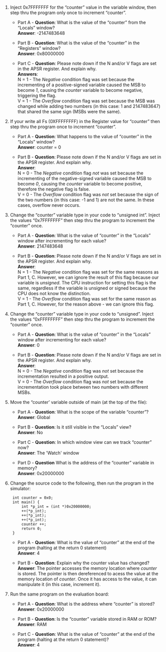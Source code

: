 1. Inject 0x7FFFFFFF for the “counter” value in the variable window, then step thru the program only once to increment “counter”.
    * Part A - **Question**: What is the value of the “counter” from the “Locals” window?\
    **Answer**: -2147483648
    
    * Part B - **Question**: What is the value of the “counter” in the “Registers” window?\
    **Answer**: 0x80000000
    
    * Part C - **Question**: Please note down if the N and/or V flags are set in the APSR register. And explain why.\
    **Answers**:  
      N = 1 - The *Negative* condition flag was set because the incrementing of a positive-signed variable caused the MSB to become
      *1*, causing the *counter* variable to become negative, triggering the flag.   
      V = 1 - The *Overflow* condition flag was set because the MSB was changed while adding two numbers (in this case: 1 and
      2147483647) that shared the same sign (MSBs were the same).  
      
2. If your write all Fs (0XFFFFFFFF) in the Register value for “counter” then step thru the program once to increment “counter”.
    * Part A - **Question**: What happens to the value of “counter” in the “Locals” window?\
    **Answer**: counter = 0
    
    * Part B - **Question**: Please note down if the N and/or V flags are set in the APSR register. And explain why.\
    **Answer**:  
      N = 0 - The *Negative* condition flag *not* was set because the incrementing of the negative-signed variable caused the MSB to
      become *0*, causing the *counter* variable to become positive, therefore the negative flag is false.   
      V = 0 - The *Overflow* condition flag was *not* set because the sign of the two numbers (in this case: -1 and 1) are not the
      same. In these cases, overflow never occurs.
    
3. Change the “counter” variable type in your code to “unsigned int”. Inject the values “0x7FFFFFFF” then step thru the program to increment the “counter” once.
    * Part A - **Question**: What is the value of “counter” in the “Locals” window after incrementing for each value?\
    **Answer**: 2147483648
    
    * Part B - **Question**: Please note down if the N and/or V flags are set in the APSR register. And explain why.\
    **Answer**:  
      N = 1 - The *Negative* condition flag was set for the same reasons as Part 1, C. However, we can ignore the result of this
      flag because our variable is *unsigned*. The CPU instruction for setting this flag is the same, regardless if the variable is
      unsigned or signed because the CPU does not know the distinction.   
      V = 1 - The *Overflow* condition flag was set for the same reason as Part 1, C. However, for the reason above - we can ignore
      this flag. 
 
4. Change the “counter” variable type in your code to “unsigned”. Inject the values “0xFFFFFFFF” then step thru the program to increment the “counter” once.
    * Part A - **Question**: What is the value of “counter” in the “Locals” window after incrementing for each value?\
    **Answer**: 0
    
    * Part B - **Question**: Please note down if the N and/or V flags are set in the APSR register. And explain why.\
    **Answer**:  
      N = 0 - The *Negative* condition flag was *not* set because the incrementation resulted in a positive output.   
      V = 0 - The *Overflow* condition flag was *not* set because the incrementation took place between two numbers with different
      MSBs. 
    
5. Move the “counter’ variable outside of main (at the top of the file):
    * Part A - **Question**: What is the scope of the variable “counter”?\
    **Answer**: Global
    
    * Part B - **Question**: Is it still visible in the “Locals” view?\
    **Answer**: No
    
    * Part C - **Question**: In which window view can we track “counter” now?\
    **Answer**: The 'Watch' window
    
    * Part D - **Question** What is the address of the “counter” variable in memory?\
    **Answer**: 0x20000000
    
6. Change the source code to the following, then run the program in the simulator:

        int counter = 0x0;
        int main() {
            int *p_int = (int *)0x20000000;
            ++(*p_int);
            ++(*p_int);
            ++(*p_int);
            counter ++;
            return 0;
        }
        
   * Part A - **Question**: What is the value of “counter” at the end of the program (halting at the return 0 statement)\
    **Answer**: 4
    
    * Part B - **Question**: Explain why the counter value has changed?\
    **Answer**: The pointer accesses the memory location where *counter* is stored. The pointer is then dereferenced to acess the
    value at the memory location of *counter*. Once it has access to the value, it can manipulate it (in this case, increment it). 
    
7. Run the same program on the evaluation board:
    * Part A - **Question**: What is the address where “counter” is stored?\
    **Answer**: 0x20000000
    
    * Part B - **Question**: Is the “counter” variable stored in RAM or ROM?\
    **Answer**: RAM
    
    * Part C - **Question**: What is the value of “counter” at the end of the program (halting at the return 0 statement)?\
    **Answer**: 4
    
    
    
 
    

